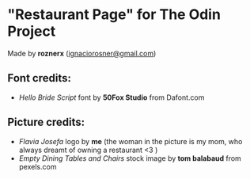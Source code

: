 # "Restaurant Page" for The Odin Project

Made by **roznerx** (ignaciorosner@gmail.com)

## Font credits:

- *Hello Bride Script* font by **50Fox Studio** from Dafont.com

## Picture credits:

- *Flavia Josefa* logo by **me** (the woman in the picture is my mom, who always dreamt of owning a restaurant <3 )
- *Empty Dining Tables and Chairs* stock image by **tom balabaud** from pexels.com
